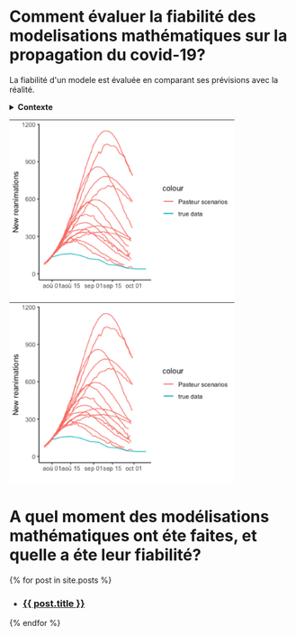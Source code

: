 # Comment évaluer la fiabilité des modelisations mathématiques sur la propagation du covid-19?

La fiabilité d'un modele est évaluée en comparant ses prévisions avec la réalité. 


<details><summary><b>Contexte</b></summary>
<p>

#### même avec des images ;)
<img src="pasteur_aout.png" width="400">
</p>
</details>

<img src="pasteur_aout.png" width="400"> <img src="pasteur_aout.png" width="400">


# A quel moment des modélisations mathématiques ont éte faites, et quelle a éte leur fiabilité?

{% for post in site.posts %}
 
<ul>
 
<li><h3><a href="{{ post.url | relative_url }}">{{ post.title }}</a></h3></li>
 
</ul>
{% endfor %}



